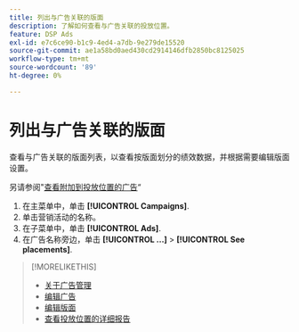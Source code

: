 ```yaml
---
title: 列出与广告关联的版面
description: 了解如何查看与广告关联的投放位置。
feature: DSP Ads
exl-id: e7c6ce90-b1c9-4ed4-a7db-9e279de15520
source-git-commit: ae1a58bd0aed430cd2914146dfb2850bc8125025
workflow-type: tm+mt
source-wordcount: '89'
ht-degree: 0%

---
```


# 列出与广告关联的版面

查看与广告关联的版面列表，以查看按版面划分的绩效数据，并根据需要编辑版面设置。

另请参阅&quot;[查看附加到投放位置的广告](/help/dsp/campaign-management/ads/ad-attach-to-placement.md#view-ads-campaign)“

1. 在主菜单中，单击 **[!UICONTROL Campaigns]**.
1. 单击营销活动的名称。
1. 在子菜单中，单击 **[!UICONTROL Ads]**.
1. 在广告名称旁边，单击  **[!UICONTROL ...]** > **[!UICONTROL See placements]**.

>[!MORELIKETHIS]
>
>* [关于广告管理](ad-about.md)
>* [编辑广告](ad-edit.md)
>* [编辑版面](/help/dsp/campaign-management/placements/placement-edit.md)
>* [查看投放位置的详细报告](/help/dsp/campaign-management/placements/placement-view-report.md)
